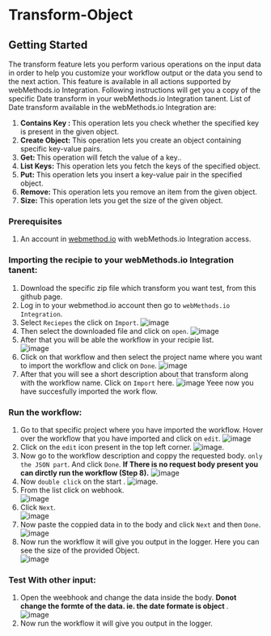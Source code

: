 # Transform-Object

## Getting Started
The transform feature lets you perform various operations on the input data in order to help you customize your workflow output or the data you send to the next action. This feature is available in all actions supported by webMethods.io Integration. 
Following instructions will get you a copy of the specific Date transform in your webMethods.io Integration tanent.
List of Date transform available in the webMethods.io Integration are:
1. <b> Contains Key : </b>This operation lets you check whether the specified key is present in the given object.
2. <b> Create Object: </b>This operation lets you create an object containing specific key-value pairs.
3. <b> Get: </b>This operation will fetch the value of a key..
4. <b> List Keys:</b> This operation lets you fetch the keys of the specified object.
5. <b> Put:</b> This operation lets you insert a key-value pair in the specified object.
6. <b> Remove: </b>This operation lets you remove an item from the given object.
7. <b> Size:</b> This operation lets you get the size of the given object.

### Prerequisites
1. An account in [webmethod.io](https://www.softwareag.cloud/site/product/webmethods-io-integration.html) with webMethods.io Integration access.

### Importing the recipie to your webMethods.io Integration tanent:
1. Download the specific zip file which transform you want test, from this github page.
2. Log in to your webmethod.io account then go to `webMethods.io Integration`.
3. Select `Reciepes` the click on `Import`.
![image](https://user-images.githubusercontent.com/60179170/88805095-5d798500-d1cc-11ea-97de-dec146247ecc.png)
4. Then select the downloaded file and click on `open`.
![image](https://user-images.githubusercontent.com/60179170/88961817-2b971a00-d2c3-11ea-881f-2df53ac0a1ec.png)
5. After that you will be able the workflow in your recipie list.<br/>
![image](https://user-images.githubusercontent.com/60179170/88919083-236db900-d288-11ea-8748-0df58c9ef64f.png)
6. Click on that workflow and then select the project name where you want to import the workflow and click on `Done`.
![image](https://user-images.githubusercontent.com/60179170/88805882-5737d880-d1cd-11ea-8414-17324e86dcd6.png)
7. After that you will see a short description about that transform along with the workflow name. Click on `Import` here.
![image](https://user-images.githubusercontent.com/60179170/88961926-52ede700-d2c3-11ea-8e43-957edd7a0db5.png)
Yeee now you have succesfully imported the work flow.

### Run the workflow:
1. Go to that specific project where you have imported the workflow. Hover over the workflow that you have imported and click on `edit`.
![image](https://user-images.githubusercontent.com/60179170/88961999-6dc05b80-d2c3-11ea-8f9c-662d05e820c7.png)
2. Click on the `edit` icon present in the top left corner.
![image](https://user-images.githubusercontent.com/60179170/88808530-a29fb600-d1d0-11ea-90e1-d4efeebfe853.png).
3. Now go to the workflow description and coppy the requested body. `only the JSON part`. And click `Done`. <b> If There is no request body present you can dirctly run the workflow (Step 8).</b>
![image](https://user-images.githubusercontent.com/60179170/88962061-83ce1c00-d2c3-11ea-899b-667de76e0b3d.png)
4. Now `double click` on the start .
![image](https://user-images.githubusercontent.com/60179170/88809305-9700bf00-d1d1-11ea-91a2-235dfaf46578.png).
5. From the list click on webhook.<br/>
![image](https://user-images.githubusercontent.com/60179170/88810663-49855180-d1d3-11ea-914e-09f501278c2f.png)
6. Click `Next`.<br/>
![image](https://user-images.githubusercontent.com/60179170/88910377-05995780-d27a-11ea-99cc-b472dac0f0ef.png)
7. Now paste the coppied data in to the body and click `Next` and then `Done`.
![image](https://user-images.githubusercontent.com/60179170/88962322-e6bfb300-d2c3-11ea-94a2-98e986778d98.png)
8. Now run the workflow it will give you output in the logger. Here you can see the size of the provided Object.<br/>
![image](https://user-images.githubusercontent.com/60179170/88962397-02c35480-d2c4-11ea-8384-a5fcf12de7d7.png)

### Test With other input:
1. Open the weebhook and change the data inside the body. <b> Donot change  the formte of the data. ie. the date formate is object </b>.<br/>
![image](https://user-images.githubusercontent.com/60179170/88962560-3aca9780-d2c4-11ea-8f76-a92f35ef37e2.png)
2.  Now run the workflow it will give you output in the logger. 

